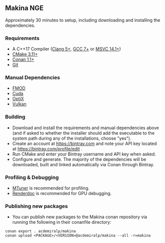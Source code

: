 ## Makina NGE ##
Approximately 30 minutes to setup, including downloading and installing the dependencies.

### Requirements ###
- A C++17 Compiler ([Clang 5+](https://clang.llvm.org/get_started.html), [GCC 7+](https://gcc.gnu.org) or [MSVC 14.1+](https://www.visualstudio.com/vs))
- [CMake 3.11+](https://cmake.org/download)
- [Conan 1.1+](https://conan.io)
- [Git](https://git-scm.com/downloads)

### Manual Dependencies ###
- [FMOD](https://fmod.com/download)
- [Cuda](https://developer.nvidia.com/cuda-downloads)
- [OptiX](https://developer.nvidia.com/designworks/optix/download)
- [Vulkan](https://vulkan.lunarg.com)

### Building ###
- Download and install the requirements and manual dependencies above (and if asked to whether the installer should add the executable to the system path during any of the installations, choose "yes").
- Create an account at https://bintray.com and note your API key located at https://bintray.com/profile/edit .
- Run CMake and enter your Bintray username and API key when asked.
- Configure and generate. The majority of the dependencies will be downloaded, built and linked automatically via Conan through Bintray.

### Profiling & Debugging ###
- [MTuner](https://github.com/milostosic/MTuner/releases/download/v4.0.9/mtuner64.zip) is recommended for profiling.
- [Renderdoc](https://renderdoc.org) is recommended for GPU debugging.

### Publishing new packages ###
- You can publish new packages to the Makina conan repository via running the following in their conanfile directory:
```
conan export . acdemiralp/makina
conan upload <PACKAGE>/<VERSION>@acdemiralp/makina --all -r=makina
```